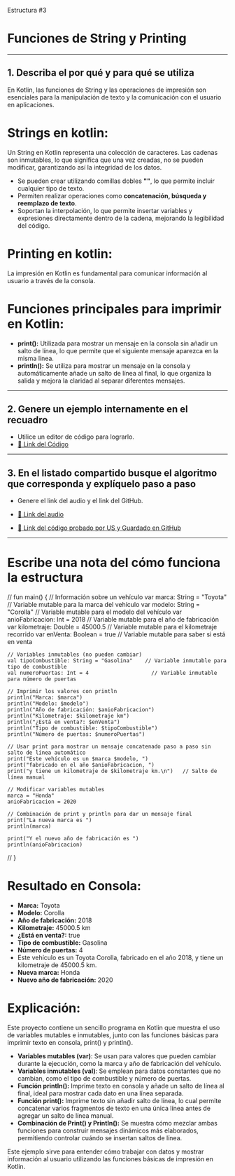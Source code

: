 Estructura #3

# Funciones de String y Printing

---

## 1. Describa el por qué y para qué se utiliza

En Kotlin, las funciones de String y las operaciones de impresión son esenciales para la manipulación 
de texto y la comunicación con el usuario en aplicaciones.

# Strings en kotlin:

Un String en Kotlin representa una colección de caracteres. Las cadenas son inmutables, lo que significa 
que una vez creadas, no se pueden modificar, garantizando así la integridad de los datos.

- Se pueden crear utilizando comillas dobles **""**, lo que permite incluir cualquier tipo de texto.
- Permiten realizar operaciones como **concatenación, búsqueda y reemplazo de texto**.
- Soportan la interpolación, lo que permite insertar variables y expresiones directamente dentro de la cadena, mejorando la legibilidad del código.

# Printing en kotlin:

La impresión en Kotlin es fundamental para comunicar información al usuario a través de la consola.

# Funciones principales para imprimir en Kotlin:

- **print():** Utilizada para mostrar un mensaje en la consola sin añadir un salto de línea, lo que permite que el siguiente mensaje aparezca en la misma línea.
- **println():** Se utiliza para mostrar un mensaje en la consola y automáticamente añade un salto de línea al final, lo que organiza la salida y mejora la claridad al separar diferentes mensajes.

---

## 2. Genere un ejemplo internamente en el recuadro

- Utilice un editor de código para lograrlo.
- [🔗 Link del Código](https://pl.kotl.in/mHDqkdWz0) <!-- Aquí puedes reemplazar # por el enlace real de tu archivo en GitHub -->

---

## 3. En el listado compartido busque el algoritmo que corresponda y explíquelo paso a paso

- Genere el link del audio y el link del GitHub.
  
- [🔗 Link del audio](#)
- [🔗 Link del código probado por US y Guardado en GitHub](https://github.com/mejia-Xsbethx15162/FichasExpos/blob/6db4fd3776e313f94eecd3e12e7f09b559c94157/Variables/Variables.jpeg)

---

# Escribe una nota del cómo funciona la estructura

// fun main() {
    // Información sobre un vehículo
    var marca: String = "Toyota"               // Variable mutable para la marca del vehículo
    var modelo: String = "Corolla"             // Variable mutable para el modelo del vehículo
    var anioFabricacion: Int = 2018             // Variable mutable para el año de fabricación
    var kilometraje: Double = 45000.5           // Variable mutable para el kilometraje recorrido
    var enVenta: Boolean = true                  // Variable mutable para saber si está en venta

    // Variables inmutables (no pueden cambiar)
    val tipoCombustible: String = "Gasolina"    // Variable inmutable para tipo de combustible
    val numeroPuertas: Int = 4                    // Variable inmutable para número de puertas

    // Imprimir los valores con println
    println("Marca: $marca")
    println("Modelo: $modelo")
    println("Año de fabricación: $anioFabricacion")
    println("Kilometraje: $kilometraje km")
    println("¿Está en venta?: $enVenta")
    println("Tipo de combustible: $tipoCombustible")
    println("Número de puertas: $numeroPuertas")

    // Usar print para mostrar un mensaje concatenado paso a paso sin salto de línea automático
    print("Este vehículo es un $marca $modelo, ")
    print("fabricado en el año $anioFabricacion, ")
    print("y tiene un kilometraje de $kilometraje km.\n")   // Salto de línea manual

    // Modificar variables mutables
    marca = "Honda"
    anioFabricacion = 2020

    // Combinación de print y println para dar un mensaje final
    print("La nueva marca es ")
    println(marca)

    print("Y el nuevo año de fabricación es ")
    println(anioFabricacion)
// }

# Resultado en Consola:

- **Marca:** Toyota
- **Modelo:** Corolla
- **Año de fabricación:** 2018
- **Kilometraje:** 45000.5 km
- **¿Está en venta?:** true
- **Tipo de combustible:** Gasolina
- **Número de puertas:** 4
- Este vehículo es un Toyota Corolla, fabricado en el año 2018, y tiene un kilometraje de 45000.5 km.
- **Nueva marca:** Honda
- **Nuevo año de fabricación:** 2020


# Explicación:

Este proyecto contiene un sencillo programa en Kotlin que muestra el uso de variables mutables e inmutables, 
junto con las funciones básicas para imprimir texto en consola, print() y println().

- **Variables mutables (var)**: Se usan para valores que pueden cambiar durante la ejecución, como la marca y año de fabricación del vehículo.
- **Variables inmutables (val)**: Se emplean para datos constantes que no cambian, como el tipo de combustible y número de puertas.
- **Función println():** Imprime texto en consola y añade un salto de línea al final, ideal para mostrar cada dato en una línea separada.
- **Función print():**  Imprime texto sin añadir salto de línea, lo cual permite concatenar varios fragmentos de texto en una única línea antes de agregar un salto de línea manual.
- **Combinación de Print() y Println():** Se muestra cómo mezclar ambas funciones para construir mensajes dinámicos más elaborados, permitiendo controlar cuándo se insertan saltos de línea.

Este ejemplo sirve para entender cómo trabajar con datos y mostrar información al usuario utilizando las funciones básicas de impresión en Kotlin.

